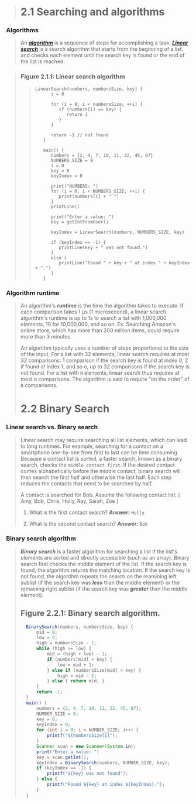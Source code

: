 > # 2.1 Searching and algorithms
### Algorithms
> An ***[algorithm]()*** is a sequence of steps for accomplishing a task. ***[Linear search]()*** is a search algorithm that starts from the beginning of a list, and checks each element until the search key is found or the end of the list is reached.

> ### Figure 2.1.1: Linear search algorithm
>> ```
>> LinearSearch(numbers, numbersSize, key) {
>>       i = 0
>>
>>       for (i = 0; i < numbersSize; ++i) {
>>          if (numbers[i] == key) {
>>             return i
>>          }
>>       }
>>          
>>       return -1 // not found
>>    }
>>       
>>    main() {
>>       numbers = {2, 4, 7, 10, 11, 32, 45, 87}
>>       NUMBERS_SIZE = 8
>>       i = 0
>>       key = 0
>>       keyIndex = 0
>>          
>>       print("NUMBERS: ")
>>       for (i = 0; i < NUMBERS_SIZE; ++i) {
>>          print(numbers[i] + " ")
>>       }
>>       printLine()
>>          
>>       print("Enter a value: ")
>>       key = getIntFromUser()
>>          
>>       keyIndex = LinearSearch(numbers, NUMBERS_SIZE, key)
>>          
>>       if (keyIndex == -1) {
>>          printLine(key + " was not found.")
>>       } 
>>       else {
>>          printLine("Found " + key + " at index " + keyIndex + ".")
>>       }
>>    }
>>```
### Algorithm runtime
> An algorithm's ***runtime*** is the time the algorithm takes to execute. If each comparison takes 1 µs (1 microsecond), a linear search algorithm's runtime is up to 1s to search a list with 1,000,000 elements, 10 for 10,000,000, and so on. Ex: Searching Amazon's online store, which has more than 200 million items, could require more than 3 minutes.
>
>An algorithm typically uses a number of steps proportional to the size of the input. For a list with 32 elements, linear search requires at most 32 comparisons: 1 comparison if the search key is found at index 0, 2 if found at index 1, and so o, up to 32 comparisons if the search key is not found. For a list with `N` elements, linear search thus requires at most `N` comparisons. The algorithm is said to require "on the order" of `N` comparisons.
> # 2.2 Binary Search
### Linear search vs. Binary search
> Linear search may require searching all list elements, which can lead to long runtimes. For example, searching for a contact on a smartphone one-by-one from first to last can be time consuming. Because a contact list is sorted, a faster search, known as a binary search, checks the `middle contact first`. If the desired contact comes alphabetically before the middle contact, binary search will then search the first half and otherwise the last half. Each step reduces the contacts that need to be searched by half.
>
> A contact is searched for Bob.
> Assume the following contact list: ( Amy, Bob, Chris, Holly, Ray, Sarah, Zoe )
> 1) What is the first contact search? 
> ***Answer:*** `Holly`
>
> 2) What is the second contact search? 
> ***Answer:*** `Bob`
### Binary search algorithm
> ***Binary search*** is a faster algorithm for searching a list if the list's elements are sorted and directly accessible (such as an array). Binary search first checks the middle element of the list. If the search key is found, the algorithm returns the matching location. If the search key is not found, the algorithm repeats the search on the reamining left sublist (if the search key was ***less*** than the middle element) or the remaining right sublist (if the search key was ***greater*** than the middle element).
> ## Figure 2.2.1: Binary search algorithm.
> ```java
>   BinarySearch(numbers, numbersSize, key) {
>       mid = 0;
>       low = 0;
>       high = numbersSize - 1;
>       while (high >= low) {
>           mid = (high + lwo) - 1;
>           if (numbers[mid] < key) {
>               low = mid + 1;
>           } else if (numbersSize[mid] > key) {
>               high = mid - 1;
>           } else { return mid; }
>       }
>       return -1;
>   }
>   main() {
>       numbers = {2, 4, 7, 10, 11, 32, 45, 87};
>       NUMBER_SIZE = 8;
>       key = 0;
>       keyIndex = 0;
>       for (int i = 0; i < NUMBER_SIZE; i++) {
>           printf("${numbersSize[i]");
>       } 
>       Scanner scan = new Scanner(System.in);
>       print("Enter a value: ")
>       key = scan.getInt();
>       keyIndex = BinarySearch(numbers, NUMBER_SIZE, key);
>       if (keyIndex == -1) {
>           printf("${key} was not found");
>       } else {
>           printf("Found ${key} at index ${keyIndex}.");
>       }
>   }
>
>```
